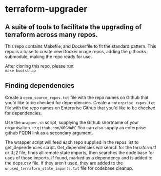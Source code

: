 # terraform-upgrader

## A suite of tools to facilitate the upgrading of terraform across many repos.

This repo contains Makefile, and Dockerfile to fit the standard pattern.
This repo is a base to create new Docker image repos, adding the githooks submodule, making the repo ready for use.

After cloning this repo, please run:  
`make bootstrap`

## Finding dependencies
Create a `open_source_repos.txt` file with the repo names on Github that you'd like to be checked for dependencies.
Create a `enterprise_repos.txt` file with the repo names on Enterprise Github that you'd like to be checked for dependencies.

Use the `wrapper.sh` script, supplying the Github shortname of your organisation. ie `github.com/ORGNAME`
You can also supply an enterprise github FQDN link as a secondary argument.

The wrapper script will feed each repo supplied in the repos list to get_dependencies script. 
Get_dependencies will search for the terraform.tf or tf.j2 file, finds all remote state imports, then searches the code base for uses of those imports. If found, marked as a dependency and is added to the deps.csv file.
If they aren't used, they are added to the `unused_terraform_state_imports.txt` file for codebase cleanup.

